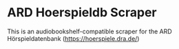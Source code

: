 # ARD Hoerspieldb Scraper

This is an audiobookshelf-compatible scraper for the ARD Hörspieldatenbank (https://hoerspiele.dra.de/)
